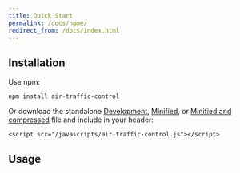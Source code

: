 ```yaml
---
title: Quick Start
permalink: /docs/home/
redirect_from: /docs/index.html
---
```


## Installation

Use npm:

```
npm install air-traffic-control
```

Or download the standalone <a href="#">Development</a>, <a href="#">Minified</a>, or <a href="#">Minified and compressed</a> file and include in your header:

```
<script scr="/javascripts/air-traffic-control.js"></script>
```

## Usage

